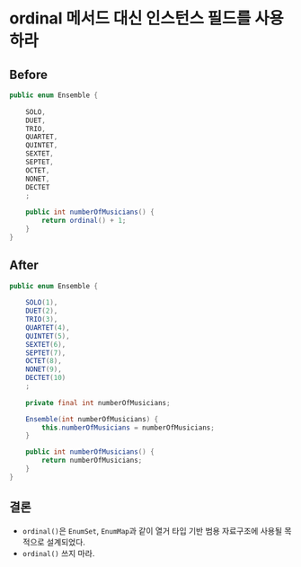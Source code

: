 # ordinal 메서드 대신 인스턴스 필드를 사용하라

## Before

```java
public enum Ensemble {
    
    SOLO, 
    DUET, 
    TRIO, 
    QUARTET, 
    QUINTET,
    SEXTET,
    SEPTET,
    OCTET,
    NONET,
    DECTET
    ;
    
    public int numberOfMusicians() {
        return ordinal() + 1;
    }
}
```

## After

```java
public enum Ensemble {
    
    SOLO(1), 
    DUET(2), 
    TRIO(3), 
    QUARTET(4), 
    QUINTET(5),
    SEXTET(6),
    SEPTET(7),
    OCTET(8),
    NONET(9),
    DECTET(10)
    ;
    
    private final int numberOfMusicians;

    Ensemble(int numberOfMusicians) {
        this.numberOfMusicians = numberOfMusicians;
    }

    public int numberOfMusicians() {
        return numberOfMusicians;
    }
}
```

## 결론

- `ordinal()`은 `EnumSet`, `EnumMap`과 같이 열거 타입 기반 범용 자료구조에 사용될 목적으로 설계되었다. 
- `ordinal()` 쓰지 마라. 
